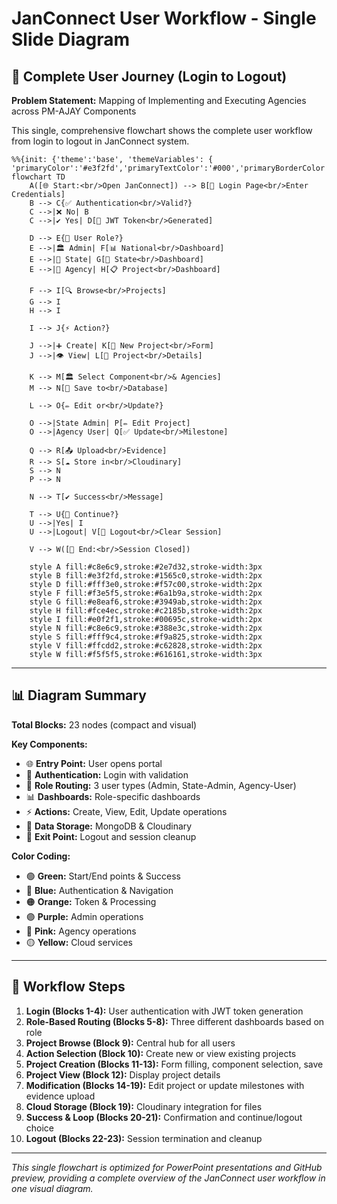# JanConnect User Workflow - Single Slide Diagram

## 🔄 Complete User Journey (Login to Logout)

**Problem Statement:** Mapping of Implementing and Executing Agencies across PM-AJAY Components

This single, comprehensive flowchart shows the complete user workflow from login to logout in JanConnect system.

```mermaid
%%{init: {'theme':'base', 'themeVariables': { 'primaryColor':'#e3f2fd','primaryTextColor':'#000','primaryBorderColor':'#1565c0','lineColor':'#424242','secondaryColor':'#fff3e0','tertiaryColor':'#f3e5f5'}}}%%
flowchart TD
    A([🌐 Start:<br/>Open JanConnect]) --> B[🔐 Login Page<br/>Enter Credentials]
    B --> C{✅ Authentication<br/>Valid?}
    C -->|❌ No| B
    C -->|✔️ Yes| D[🎫 JWT Token<br/>Generated]
    
    D --> E{👤 User Role?}
    E -->|🏛️ Admin| F[📊 National<br/>Dashboard]
    E -->|🏢 State| G[📍 State<br/>Dashboard]
    E -->|👷 Agency| H[📋 Project<br/>Dashboard]
    
    F --> I[🔍 Browse<br/>Projects]
    G --> I
    H --> I
    
    I --> J{⚡ Action?}
    
    J -->|➕ Create| K[📝 New Project<br/>Form]
    J -->|👁️ View| L[📄 Project<br/>Details]
    
    K --> M[🏛️ Select Component<br/>& Agencies]
    M --> N[💾 Save to<br/>Database]
    
    L --> O{✏️ Edit or<br/>Update?}
    
    O -->|State Admin| P[✏️ Edit Project]
    O -->|Agency User| Q[✅ Update<br/>Milestone]
    
    Q --> R[📤 Upload<br/>Evidence]
    R --> S[☁️ Store in<br/>Cloudinary]
    S --> N
    P --> N
    
    N --> T[✔️ Success<br/>Message]
    
    T --> U{🔄 Continue?}
    U -->|Yes| I
    U -->|Logout| V[🚪 Logout<br/>Clear Session]
    
    V --> W([👋 End:<br/>Session Closed])
    
    style A fill:#c8e6c9,stroke:#2e7d32,stroke-width:3px
    style B fill:#e3f2fd,stroke:#1565c0,stroke-width:2px
    style D fill:#fff3e0,stroke:#f57c00,stroke-width:2px
    style F fill:#f3e5f5,stroke:#6a1b9a,stroke-width:2px
    style G fill:#e8eaf6,stroke:#3949ab,stroke-width:2px
    style H fill:#fce4ec,stroke:#c2185b,stroke-width:2px
    style I fill:#e0f2f1,stroke:#00695c,stroke-width:2px
    style N fill:#c8e6c9,stroke:#388e3c,stroke-width:2px
    style S fill:#fff9c4,stroke:#f9a825,stroke-width:2px
    style V fill:#ffcdd2,stroke:#c62828,stroke-width:2px
    style W fill:#f5f5f5,stroke:#616161,stroke-width:3px
```

---

## 📊 Diagram Summary

**Total Blocks:** 23 nodes (compact and visual)

**Key Components:**
- 🌐 **Entry Point:** User opens portal
- 🔐 **Authentication:** Login with validation
- 👤 **Role Routing:** 3 user types (Admin, State-Admin, Agency-User)
- 📊 **Dashboards:** Role-specific dashboards
- ⚡ **Actions:** Create, View, Edit, Update operations
- 💾 **Data Storage:** MongoDB & Cloudinary
- 🚪 **Exit Point:** Logout and session cleanup

**Color Coding:**
- 🟢 **Green:** Start/End points & Success
- 🔵 **Blue:** Authentication & Navigation
- 🟠 **Orange:** Token & Processing
- 🟣 **Purple:** Admin operations
- 🔴 **Pink:** Agency operations
- 🟡 **Yellow:** Cloud services

---

## 🎯 Workflow Steps

1. **Login (Blocks 1-4):** User authentication with JWT token generation
2. **Role-Based Routing (Blocks 5-8):** Three different dashboards based on role
3. **Project Browse (Block 9):** Central hub for all users
4. **Action Selection (Block 10):** Create new or view existing projects
5. **Project Creation (Blocks 11-13):** Form filling, component selection, save
6. **Project View (Block 12):** Display project details
7. **Modification (Blocks 14-19):** Edit project or update milestones with evidence upload
8. **Cloud Storage (Block 19):** Cloudinary integration for files
9. **Success & Loop (Blocks 20-21):** Confirmation and continue/logout choice
10. **Logout (Blocks 22-23):** Session termination and cleanup

---

*This single flowchart is optimized for PowerPoint presentations and GitHub preview, providing a complete overview of the JanConnect user workflow in one visual diagram.*
